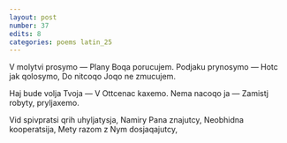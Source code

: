 ```yaml
---
layout: post
number: 37
edits: 8
categories: poems latin_25
---
```


V molytvi prosymo — 
Plany Boqa porucujem.
Podjaku prynosymo — 
Hotc jak qolosymo,
Do nitcoqo Joqo ne zmucujem. 

Haj bude volja Tvoja — 
V Ottcenac kaxemo.
Nema nacoqo ja —
Zamistj robyty, pryljaxemo.

Vid spivpratsi qrih uhyljatysja,
Namiry Pana znajutcy, 
Neobhidna kooperatsija,
Mety razom z Nym dosjaqajutcy,
